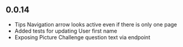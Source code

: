 
0.0.14
------

- Tips Navigation arrow looks active even if there is only one page
- Added tests for updating User first name
- Exposing Picture Challenge question text via endpoint
